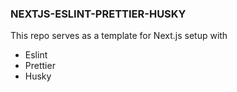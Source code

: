 ### NEXTJS-ESLINT-PRETTIER-HUSKY

This repo serves as a template for Next.js setup with

- Eslint
- Prettier
- Husky
